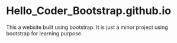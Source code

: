 # Hello_Coder_Bootstrap.github.io
This a website built using bootstrap.
It is just a minor project using bootstrap for learning purpose.
